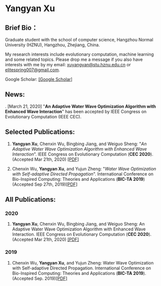 # Yangyan Xu

## Brief Bio：

Graduate student with the school of computer science, Hangzhou Normal University (HZNU), Hangzhou, Zhejiang, China. 

My research interests include evolutionary computation, machine learning and some related topics. Please drop me a message if you also have interests with me by my email: xuyangyan@stu.hznu.edu.cn or elitespring007@gmail.com.

Google Scholar: [[Google Scholar]](https://scholar.google.com/citations?user=gDJkRzwAAAAJ&hl=zh-CN)

## News:
. [March 21, 2020] "**An Adaptive Water Wave Optimization Algorithm with Enhanced Wave Interaction**" has been accepted by IEEE Congress on Evolutionary Computation (IEEE CEC).

## Selected Publications:

1. **Yangyan Xu**, Chenxin Wu, Bingbing Jiang, and Weiguo Sheng: "*An Adaptive Water Wave Optimization Algorithm with Enhanced Wave Interaction*". IEEE Congress on Evolutionary Computation (**CEC 2020**). (Accepted Mar 21th, 2020) [[PDF]](https://wcci2020.org/)

2. Chenxin Wu, **Yangyan Xu**, and Yujun Zheng: "*Water Wave Optimization with Self-adaptive Directed Propagation*". International Conference on Bio-Inspired Computing: Theories and Applications (**BIC-TA 2019**) (Accepted Sep 27th, 2019)[[PDF]](https://link.springer.com/chapter/10.1007/978-981-15-3425-6_38)

## All Publications:

### 2020

1. **Yangyan Xu**, Chenxin Wu, Bingbing Jiang, and Weiguo Sheng: An Adaptive Water Wave Optimization Algorithm with Enhanced Wave Interaction. IEEE Congress on Evolutionary Computation (**CEC 2020**). (Accepted Mar 21th, 2020) [[PDF]](https://wcci2020.org/)

### 2019

1. Chenxin Wu, **Yangyan Xu**, and Yujun Zheng: Water Wave Optimization with Self-adaptive Directed Propagation. International Conference on Bio-Inspired Computing: Theories and Applications (**BIC-TA 2019**). (Accepted Sep. 2019)[[PDF]](https://link.springer.com/chapter/10.1007/978-981-15-3425-6_38)
